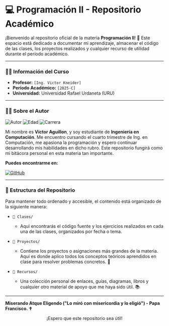 # 💻 Programación II - Repositorio Académico

¡Bienvenido al repositorio oficial de la materia **Programación II**! 🚀 Este espacio está dedicado a documentar mi aprendizaje, almacenar el código de las clases, los proyectos realizados y cualquier recurso de utilidad durante el período académico.

---

### 👨‍🏫 Información del Curso

* **Profesor:** `[Ing. Victor Kneider]`
* **Período Académico:** `[2025-C]`
* **Universidad:** Universidad Rafael Urdaneta (URU)

---

### 👨‍💻 Sobre el Autor

<p align="left">
  <img src="https://img.shields.io/badge/Autor-Víctor_Aguillon-blue?style=for-the-badge" alt="Autor">
  <img src="https://img.shields.io/badge/Edad-18_Años-blueviolet?style=for-the-badge" alt="Edad">
  <img src="https://img.shields.io/badge/Carrera-Ing._en_Computación-green?style=for-the-badge" alt="Carrera">
</p>

Mi nombre es **Víctor Aguillon**, y soy estudiante de **Ingeniería en Computación**. Me encuentro cursando el cuarto trimestre de Ing. en Computación, me apasiona la programación y espero continuar desarrollando mis habilidades en dicho rubro. Este repositorio fungirá como mi bitácora personal en esta materia tan importante. 

**Puedes encontrarme en:**
<p align="left">
  <a href="[https://github.com/victoraguillon]" target="_blank">
    <img src="https://img.shields.io/badge/GitHub-181717?style=for-the-badge&logo=github&logoColor=white" alt="GitHub">
  </a>
</p>

---

### 📂 Estructura del Repositorio

Para mantener todo ordenado y accesible, el contenido está organizado de la siguiente manera:

* `📁 Clases/`
    * Aquí encontrarás el código fuente y los ejercicios realizados en cada una de las clases, organizados por fecha o tema. 
    

* `📁 Proyectos/`
    * Contiene los proyectos o asignaciones más grandes de la materia. Aquí es donde aplico todos los conceptos teóricos aprendidos en clase para resolver problemas concretos. 🎯
  

* `📁 Recursos/`
    * Una colección personal de enlaces, guías, diagramas, libros y cualquier otro material de apoyo que me haya sido útil.  📚
 
--- 

**Miserando Atque Eligendo ("Lo miró con misericordia y lo eligió") - Papa Francisco. ✝️**

<p align="center">
  ¡Espero que este repositorio sea útil!
</p>
